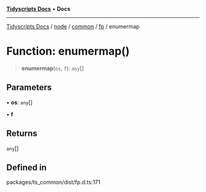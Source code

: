 [**Tidyscripts Docs**](../../../../../../../README.md) • **Docs**

***

[Tidyscripts Docs](../../../../../../../globals.md) / [node](../../../../../README.md) / [common](../../../README.md) / [fp](../README.md) / enumermap

# Function: enumermap()

> **enumermap**(`os`, `f`): `any`[]

## Parameters

• **os**: `any`[]

• **f**

## Returns

`any`[]

## Defined in

packages/ts\_common/dist/fp.d.ts:171
